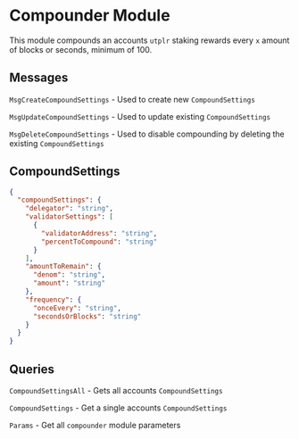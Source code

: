 # Compounder Module

This module compounds an accounts `utplr` staking rewards every `x` amount of blocks or seconds, minimum of 100.

## Messages

`MsgCreateCompoundSettings` - Used to create new `CompoundSettings`

`MsgUpdateCompoundSettings` - Used to update existing `CompoundSettings`

`MsgDeleteCompoundSettings` - Used to disable compounding by deleting the existing `CompoundSettings`

## CompoundSettings

```json
{
  "compoundSettings": {
    "delegator": "string",
    "validatorSettings": [
      {
        "validatorAddress": "string",
        "percentToCompound": "string"
      }
    ],
    "amountToRemain": {
      "denom": "string",
      "amount": "string"
    },
    "frequency": {
      "onceEvery": "string",
      "secondsOrBlocks": "string"
    }
  }
}
```

## Queries

`CompoundSettingsAll` - Gets all accounts `CompoundSettings`

`CompoundSettings` - Get a single accounts `CompoundSettings`

`Params` - Get all `compounder` module parameters
